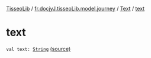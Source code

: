 [TisseoLib](../../index.md) / [fr.docjyJ.tisseoLib.model.journey](../index.md) / [Text](index.md) / [text](./text.md)

# text

`val text: `[`String`](https://kotlinlang.org/api/latest/jvm/stdlib/kotlin/-string/index.html) [(source)](https://github.com/docjyj/tisseoLib/tree/master/src/main/kotlin/fr/docjyJ/tisseoLib/model/journey/Text.kt#L10)